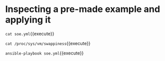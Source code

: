 # Inspecting a pre-made example and applying it

`cat soe.yml`{{execute}}

`cat /proc/sys/vm/swappiness`{{execute}}

`ansible-playbook soe.yml`{{execute}}
